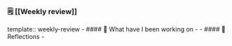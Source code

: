### 🗒️ [[Weekly review]]
template:: weekly-review
	- #### 👷 What have I been working on
		-
	- #### 🤔 Reflections
		-
